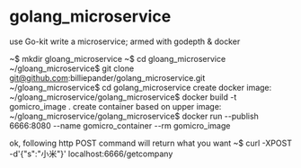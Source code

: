 # golang_microservice
use Go-kit write a microservice; armed with godepth &amp; docker

~$ mkdir gloang_microservice
~$ cd gloang_microservice
~/gloang_microservice$ git clone git@github.com:billiepander/golang_microservice.git
~/gloang_microservice$ cd golang_microservice
create docker image:
~/gloang_microservice/golang_microservice$ docker build -t gomicro_image .
create container based on upper image:
~/gloang_microservice/golang_microservice$ docker run --publish 6666:8080 --name gomicro_container --rm gomicro_image

ok, following http POST command will return what you want
~$ curl -XPOST -d'{"s":"小米"}' localhost:6666/getcompany


